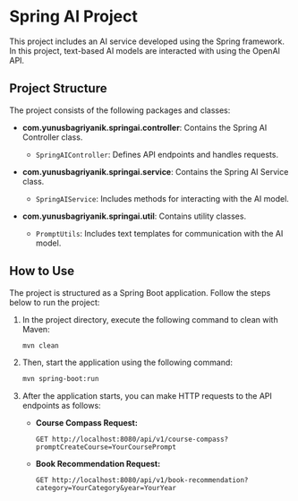 # Spring AI Project

This project includes an AI service developed using the Spring framework. In this project, text-based AI models are interacted with using the OpenAI API.

## Project Structure

The project consists of the following packages and classes:

- **com.yunusbagriyanik.springai.controller**: Contains the Spring AI Controller class.
    - `SpringAIController`: Defines API endpoints and handles requests.

- **com.yunusbagriyanik.springai.service**: Contains the Spring AI Service class.
    - `SpringAIService`: Includes methods for interacting with the AI model.

- **com.yunusbagriyanik.springai.util**: Contains utility classes.
    - `PromptUtils`: Includes text templates for communication with the AI model.

## How to Use

The project is structured as a Spring Boot application. Follow the steps below to run the project:

1. In the project directory, execute the following command to clean with Maven:

    ```bash
    mvn clean
    ```

2. Then, start the application using the following command:

    ```bash
    mvn spring-boot:run
    ```

3. After the application starts, you can make HTTP requests to the API endpoints as follows:

    - **Course Compass Request:**
      ```http
      GET http://localhost:8080/api/v1/course-compass?promptCreateCourse=YourCoursePrompt
      ```

    - **Book Recommendation Request:**
      ```http
      GET http://localhost:8080/api/v1/book-recommendation?category=YourCategory&year=YourYear
      ```